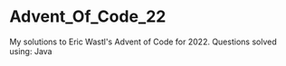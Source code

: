 # Advent_Of_Code_22
My solutions to Eric Wastl's Advent of Code for 2022.
Questions solved using: Java
